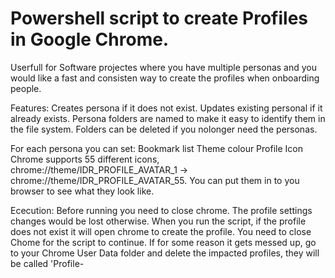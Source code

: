 # Powershell script to create Profiles in Google Chrome.
 
Userfull for Software projectes where you have multiple personas and you would like a fast and consisten way to create the profiles when onboarding people.
 
Features:
Creates persona if it does not exist.
Updates existing personal if it already exists.
Persona folders are named to make it easy to identify them in the file system. Folders can be deleted if you nolonger need the personas.

For each persona you can set:
     Bookmark list
     Theme colour
     Profile Icon
          Chrome supports 55 different icons, chrome://theme/IDR_PROFILE_AVATAR_1 -> chrome://theme/IDR_PROFILE_AVATAR_55. You can put them in to you browser to see what they look like.

Ececution:
Before running you need to close chrome. The profile settings changes would be lost otherwise.
When you run the script, if the profile does not exist it will open chrome to create the profile. You need to close Chome for the script to continue.
If for some reason it gets messed up, go to your Chrome User Data folder and delete the impacted profiles, they will be called 'Profile-<profilename>
